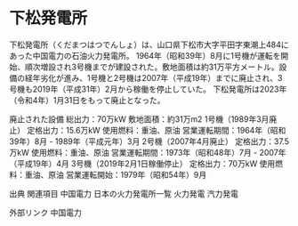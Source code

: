 # 下松発電所

下松発電所（くだまつはつでんしょ）は、山口県下松市大字平田字東潮上484にあった中国電力の石油火力発電所。
1964年（昭和39年）8月に1号機が運転を開始、順次増設され3号機までが建設された。敷地面積は約31万平方メートル。設備の経年劣化が進み、1号機と2号機は2007年（平成19年）までに廃止され、3号機も2019年（平成31年）2月から稼働を停止していた。
下松発電所は2023年（令和4年）1月31日をもって廃止となった。

廃止された設備
総出力：70万kW
敷地面積：約31万m2
1号機（1989年3月廃止）
定格出力：15.6万kW
使用燃料：重油、原油
営業運転期間：1964年（昭和39年）8月 - 1989年（平成元年）3月
2号機（2007年4月廃止）
定格出力：37.5万kW
使用燃料：重油、原油
営業運転期間：1973年（昭和48年）7月 - 2007年（平成19年）4月
3号機（2019年2月1日稼働停止）
定格出力：70万kW
使用燃料：重油、原油
営業運転開始：1979年（昭和54年）9月

出典
関連項目
中国電力
日本の火力発電所一覧
火力発電
汽力発電

外部リンク
中国電力